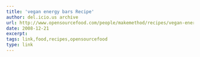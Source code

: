 ```yaml
---
title: 'vegan energy bars Recipe'
author: del.icio.us archive
url: http://www.opensourcefood.com/people/makemethod/recipes/vegan-energy-bars
date: 2008-12-21
excerpt: 
tags: link,food,recipes,opensourcefood
type: link
---
```

